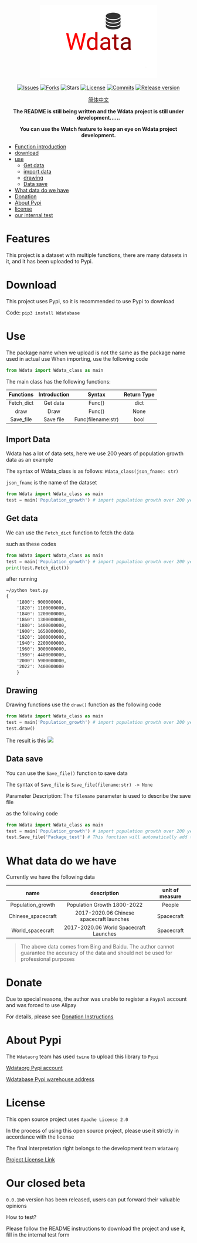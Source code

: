 <div align="center">
 
<img src="https://raw.githubusercontent.com/Wdataorg/Wdata/main/.github/logo.svg" height=200/>
 
[![Issues](https://img.shields.io/github/issues/Wdataorg/Wdata?style=for-the-badge&color=yellogreen)](https://github.com/Wdataorg/Wdata/issues)
[![Forks](https://img.shields.io/github/forks/Wdataorg/Wdata?style=for-the-badge&color=orange)](https://github.com/Wdataorg/Wdata/network/members)
![Stars](https://img.shields.io/github/stars/Wdataorg/Wdata?style=for-the-badge&color=yellowgreen)
[![License](https://img.shields.io/github/license/Wdataorg/Wdata?style=for-the-badge&color=red)](https://shiro.apache.org/license.html) 
[![Commits](https://img.shields.io/github/commit-activity/m/Wdataorg/Wdata?label=commits&style=for-the-badge&color=blue)](https://github.com/Wdataorg/Wdata/commits "Commit History")
 [![Release version](https://img.shields.io/github/v/release/Wdataorg/Wdata?color=brightgreen&label=Download&style=for-the-badge)](#release-files "Release")
 
 [简体中文](https://github.com/Wdataorg/Wdata/tree/main/README_SimpleChinese.md)

 **The README is still being written and the Wdata project is still under development......**
 
 **You can use the Watch feature to keep an eye on Wdata project development.**
</div>

- [Function introduction](#Features)
- [download](#Download)
- [use](#Use)
    - [Get data](#Get-data)
    - [import data](#Import-data)
    - [drawing](#Drawing)
    - [Data save](#Data-save)
- [What data do we have](#What-data-do-we-have)
- [Donation](#Donate)
- [About Pypi](#About-Pypi)
- [license](#License)
- [our internal test](#Our-closed-beta)

# Features

This project is a dataset with multiple functions, there are many datasets in it, and it has been uploaded to Pypi.

# Download
This project uses Pypi, so it is recommended to use Pypi to download

Code: `pip3 install Wdatabase`

# Use

The package name when we upload is not the same as the package name used in actual use
When importing, use the following code
````python
from Wdata import Wdata_class as main
````
The main class has the following functions:

|Functions|Introduction|Syntax|Return Type|
|:-------:|:--------:|:--------:|:--------:|
|Fetch_dict|Get data|Func()|dict|
|draw|Draw|Func()|None|
|Save_file|Save file|Func(filename:str)|bool|
## Import Data
Wdata has a lot of data sets, here we use 200 years of population growth data as an example

The syntax of Wdata_class is as follows:
`Wdata_class(json_fname: str)`

`json_fname` is the name of the dataset
````python
from Wdata import Wdata_class as main
test = main('Population_growth') # import population growth over 200 years
````

## Get data
We can use the `Fetch_dict` function to fetch the data

such as these codes
````python
from Wdata import Wdata_class as main
test = main('Population_growth') # import population growth over 200 years
print(test.Fetch_dict())
````

after running
```shell
~/python test.py
{
    '1800': 900000000,
    '1820': 1100000000,
    '1840': 1200000000,
    '1860': 1300000000,
    '1880': 1400000000,
    '1900': 1650000000,
    '1920': 1800000000,
    '1940': 2200000000,
    '1960': 3000000000,
    '1980': 4400000000,
    '2000': 5900000000,
    '2022': 7400000000
    }
````
## Drawing
Drawing functions use the `draw()` function
as the following code
````python
from Wdata import Wdata_class as main
test = main('Population_growth') # import population growth over 200 years
test.draw()
````
The result is this
<img src="https://raw.githubusercontent.com/Wdataorg/Wdata/main/img/draw_pop.jpg"></img>

## Data save
You can use the `Save_file()` function to save data

The syntax of `Save_file` is `Save_file(filename:str) -> None`

Parameter Description:
The `filename` parameter is used to describe the save file

as the following code
````python
from Wdata import Wdata_class as main
test = main('Population_growth') # import population growth over 200 years
test.Save_file('Package_test') # This function will automatically add the .json suffix
````

# What data do we have
Currently we have the following data

| name | description | unit of measure |
|:--------------------------------:|:---------------------:|:---------:|
| Population_growth | Population Growth 1800-2022 | People |
| Chinese_spacecraft | 2017-2020.06 Chinese spacecraft launches | Spacecraft |
| World_spacecraft | 2017-2020.06 World Spacecraft Launches | Spacecraft |
> The above data comes from Bing and Baidu. The author cannot guarantee the accuracy of the data and should not be used for professional purposes

# Donate
Due to special reasons, the author was unable to register a `Paypal` account and was forced to use Alipay

For details, please see [Donation Instructions](https://wdataorg.github.io/Sponsor/)

# About Pypi
The `Wdataorg` team has used `twine` to upload this library to `Pypi`

[Wdataorg Pypi account](https://pypi.org/user/Lucky_Pupil/)

[Wdatabase Pypi warehouse address](https://pypi.org/project/Wdatabase/)

# License
This open source project uses `Apache License 2.0`

In the process of using this open source project, please use it strictly in accordance with the license

The final interpretation right belongs to the development team `Wdataorg`

[Project License Link](https://github.com/Wdataorg/Wdata/blob/main/LICENSE)

# Our closed beta

`0.0.1b0` version has been released, users can put forward their valuable opinions

How to test?

Please follow the README instructions to download the project and use it, fill in the internal test form